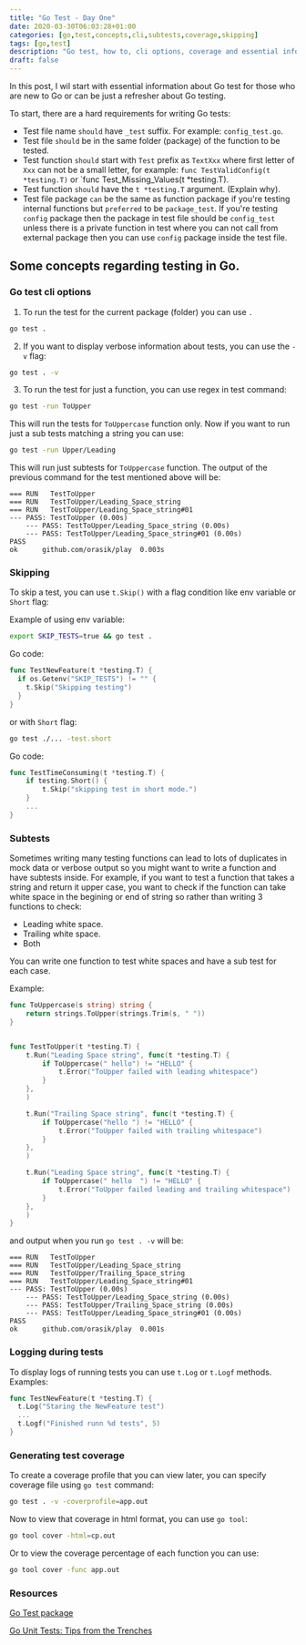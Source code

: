 ```yaml
---
title: "Go Test - Day One"
date: 2020-03-30T06:03:28+01:00
categories: [go,test,concepts,cli,subtests,coverage,skipping]
tags: [go,test]
description: "Go test, how to, cli options, coverage and essential information about testing in Go lang"
draft: false
---
```


In this post, I wil start with essential information about Go test for those who are new to Go or can be just a refresher about Go testing.

To start, there are a hard requirements for writing Go tests:

- Test file name `should` have `_test` suffix. For example: `config_test.go`.
- Test file `should` be in the same folder (package) of the function to be tested.
- Test function `should` start with `Test` prefix as `TextXxx` where first letter of `Xxx` can not be a small letter, for example: `func TestValidConfig(t *testing.T)` or `func Test_Missing_Values(t *testing.T).
- Test function `should` have the `t *testing.T` argument. (Explain why).
- Test file package `can` be the same as function package if you're testing internal functions but `preferred` to be `package_test`. If you're testing `config` package then the package in test file should be `config_test` unless there is a private function in test where you can not call from external package then you can use `config` package inside the test file.


## Some concepts regarding testing in Go.


### Go test cli options

1. To run the test for the current package (folder) you can use `.`

```bash
go test .
```

2. If you want to display verbose information about tests, you can use the `-v` flag:

```bash
go test . -v
```

3. To run the test for just a function, you can use regex in test command:

```bash
go test -run ToUpper
```
This will run the tests for `ToUppercase` function only. Now if you want to run just a sub tests matching a string you can use:

```bash
go test -run Upper/Leading
```
This will run just subtests for `ToUppercase` function. The output of the previous command for the test mentioned above will be:

```
=== RUN   TestToUpper
=== RUN   TestToUpper/Leading_Space_string
=== RUN   TestToUpper/Leading_Space_string#01
--- PASS: TestToUpper (0.00s)
    --- PASS: TestToUpper/Leading_Space_string (0.00s)
    --- PASS: TestToUpper/Leading_Space_string#01 (0.00s)
PASS
ok      github.com/orasik/play  0.003s
```

### Skipping

To skip a test, you can use `t.Skip()` with a flag condition like env variable or `Short` flag:

Example of using env variable:

```bash
export SKIP_TESTS=true && go test .
```

Go code:

```go
func TestNewFeature(t *testing.T) {
  if os.Getenv("SKIP_TESTS") != "" {
    t.Skip("Skipping testing")
  }
}

```

or with `Short` flag:

```bash
go test ./... -test.short
```

Go code:
```go
func TestTimeConsuming(t *testing.T) {
    if testing.Short() {
        t.Skip("skipping test in short mode.")
    }
    ...
}
```

### Subtests
Sometimes writing many testing functions can lead to lots of duplicates in mock data or verbose output so you might want to write a function and have subtests inside. For example, if you want to test a function that takes a string and return it upper case, you want to check if the function can take white space in the begining or end of string so rather than writing 3 functions to check:
- Leading white space.
- Trailing white space.
- Both

You can write one function to test white spaces and have a sub test for each case.

Example:

```go
func ToUppercase(s string) string {
	return strings.ToUpper(strings.Trim(s, " "))
}


func TestToUpper(t *testing.T) {
	t.Run("Leading Space string", func(t *testing.T) {
		if ToUppercase(" hello") != "HELLO" {
			t.Error("ToUpper failed with leading whitespace")
		}
	},
	)

	t.Run("Trailing Space string", func(t *testing.T) {
		if ToUppercase("hello ") != "HELLO" {
			t.Error("ToUpper failed with trailing whitespace")
		}
	},
	)

	t.Run("Leading Space string", func(t *testing.T) {
		if ToUppercase(" hello  ") != "HELLO" {
			t.Error("ToUpper failed leading and trailing whitespace")
		}
	},
	)
}

```

and output when you run `go test . -v` will be:

```
=== RUN   TestToUpper
=== RUN   TestToUpper/Leading_Space_string
=== RUN   TestToUpper/Trailing_Space_string
=== RUN   TestToUpper/Leading_Space_string#01
--- PASS: TestToUpper (0.00s)
    --- PASS: TestToUpper/Leading_Space_string (0.00s)
    --- PASS: TestToUpper/Trailing_Space_string (0.00s)
    --- PASS: TestToUpper/Leading_Space_string#01 (0.00s)
PASS
ok      github.com/orasik/play  0.001s
```

### Logging during tests

To display logs of running tests you can use `t.Log` or `t.Logf` methods. Examples:

```go
func TestNewFeature(t *testing.T) {
  t.Log("Staring the NewFeature test")
  ...
  t.Logf("Finished runn %d tests", 5)
}
```

### Generating test coverage
To create a coverage profile that you can view later, you can specify coverage file using `go test` command:

```bash
go test . -v -coverprofile=app.out
```

Now to view that coverage in html format, you can use `go tool`:

```bash
go tool cover -html=cp.out
```

Or to view the coverage percentage of each function you can use:

```bash
go tool cover -func app.out
```


### Resources

[Go Test package](https://golang.org/pkg/testing/)

[Go Unit Tests: Tips from the Trenches](https://www.red-gate.com/simple-talk/dotnet/software-testing/go-unit-tests-tips-from-the-trenches/)
